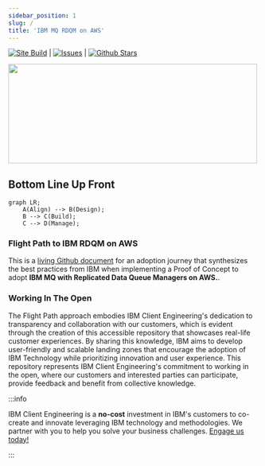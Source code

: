 ```yaml
---
sidebar_position: 1
slug: /
title: 'IBM MQ RDQM on AWS'
---
```

[![Site Build](https://github.com/ibm-client-engineering/solution-filenet-aws/actions/workflows/deploy.yml/badge.svg)](https://github.com/ibm-client-engineering/solution-filenet-aws/actions/workflows/deploy.yml) | [![Issues](https://img.shields.io/github/issues-raw/ibm-client-engineering/solution-mq-rdqm-hadr?label=GitHub%20Issues&style=flat-square)](https://github.com/ibm-client-engineering/solution-mq-rdqm-hadr/issues) | [![Github Stars](https://img.shields.io/github/stars/ibm-client-engineering/solution-mq-rdqm-hadr?label=GitHub%20Stars&style=flat-square)](https://github.com/ibm-client-engineering/solution-mq-rdqm-hadr)

<a href="https://www.ibm.com/client-engineering"><img src="https://user-images.githubusercontent.com/95059/166857681-99c92cdc-fa62-4141-b903-969bd6ec1a41.png" width="500" height="200" /></a>

## Bottom Line Up Front

```mermaid
graph LR;
    A(Align) --> B(Design);
    B --> C(Build);
    C --> D(Manage);
```

### Flight Path to IBM RDQM on AWS

This is a [living Github document](https://github.com/ibm-client-engineering/solution-mq-rdqm-hadr) for an adoption journey that synthesizes the best practices from IBM when implementing a Proof of Concept to adopt **IBM MQ with Replicated Data Queue Managers on AWS.**.

### Working In The Open

The Flight Path approach embodies IBM Client Engineering's dedication to transparency and collaboration with our customers, which is evident through the creation of this accessible repository that showcases real-life customer experiences. By sharing this knowledge, IBM aims to develop user-friendly and scalable landing zones that encourage the adoption of IBM Technology while prioritizing innovation and user experience. This repository represents IBM Client Engineering's commitment to working in the open, where our customers and interested parties can participate, provide feedback and benefit from collective knowledge.

:::info

IBM Client Engineering is a **no-cost** investment in IBM's customers to co-create and innovate leveraging IBM technology and methodologies. We partner with you to help you solve your business challenges. [Engage us today!](https://www.ibm.com/client-engineering)

:::
